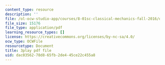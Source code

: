 ```yaml
---
content_type: resource
description: ''
file: /ol-ocw-studio-app/courses/8-01sc-classical-mechanics-fall-2016/dac0356278d865fb2de445ce22c455a8_0jWwl0bt6aU.pdf
file_size: 15176
file_type: application/pdf
learning_resource_types: []
license: https://creativecommons.org/licenses/by-nc-sa/4.0/
ocw_type: OCWFile
resourcetype: Document
title: 3play pdf file
uid: dac03562-78d8-65fb-2de4-45ce22c455a8
---
```

